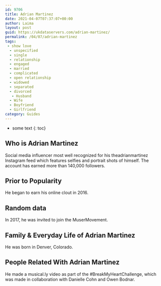```yaml
---
id: 9706
title: Adrian Martinez
date: 2021-04-07T07:37:07+00:00
author: Laima
layout: post
guid: https://ukdataservers.com/adrian-martinez/
permalink: /04/07/adrian-martinez
tags:
 - show love
  - unspecified
  - single
  - relationship
  - engaged
  - married
  - complicated
  - open relationship
  - widowed
  - separated
  - divorced
   - Husband
  - Wife
  - Boyfriend
  - Girlfriend
category: Guides
---
```


* some text
{: toc}


## Who is Adrian Martinez
                  
                  
                  
Social media influencer most well recognized for his theadrianmartinez Instagram feed which features selfies and portrait shots of himself. The account has earned more than 140,000 followers. 
                  
              
            
              
            
                
                
                
## Prior to Popularity
                  
                  
                  
He began to earn his online clout in 2016. 
                  
              
            
              
            
                
                
                
## Random data
                  
                  
                  
In 2017, he was invited to join the MuserMovement.
                  
              
            
              
            
                
                
                
## Family & Everyday Life of Adrian Martinez
                  
                  
                  
He was born in Denver, Colorado.
                  
              
            
              
            
                
                
                
## People Related With Adrian Martinez
                  
                  
                  
He made a musical.ly video as part of the #BreakMyHeartChallenge, which was made in collaboration with Danielle Cohn and Owen Bodnar.
                  
              
            
              
            
                
              
            
              
              
            
            
              
            
          
          
          